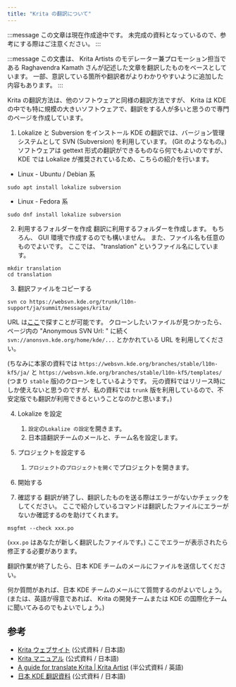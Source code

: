 ```yaml
---
title: "Krita の翻訳について"
---
```

:::message
この文章は現在作成途中です。
未完成の資料となっているので、参考にする際はご注意ください。
:::

:::message
この文書は、 Krita Artists のモデレーター兼プロモーション担当である Raghavendra Kamath さんが記述した文章を翻訳したものをベースとしています。
一部、意訳している箇所や翻訳者がよりわかりやすいように追加した内容もあります。
:::

Krita の翻訳方法は、他のソフトウェアと同様の翻訳方法ですが、 Krita は KDE の中でも特に規模の大きいソフトウェアで、翻訳をする人が多いと思うので専門のページを作成しています。

1. Lokalize と Subversion をインストール
KDE の翻訳では、バージョン管理システムとして SVN (Subversion) を利用しています。 (Git のようなもの。)
ソフトウェアは gettext 形式の翻訳ができるものなら何でもよいのですが、 KDE では Lokalize が推奨されているため、こちらの紹介を行います。

- Linux - Ubuntu / Debian 系
```shell
sudo apt install lokalize subversion
```
- Linux - Fedora 系
```shell
sudo dnf install lokalize subversion
```

2. 利用するフォルダーを作成
翻訳に利用するフォルダーを作成します。
もちろん、 GUI 環境で作成するのでも構いません。 また、ファイル名も任意のものでよいです。 ここでは、 "translation" というファイル名にしています。
```shell
mkdir translation
cd translation
```

3. 翻訳ファイルをコピーする
```shell
svn co https://websvn.kde.org/trunk/l10n-support/ja/summit/messages/krita/
```
URL は[ここ](https://websvn.kde.org/trunk/l10n-support/ja/summit/messages/)で探すことが可能です。
クローンしたいファイルが見つかったら、ページ内の "Anonymous SVN Url: " に続く `svn://anonsvn.kde.org/home/kde/...` とかかれている URL を利用してください。

(ちなみに本家の資料では `https://websvn.kde.org/branches/stable/l10n-kf5/ja/` と `https://websvn.kde.org/branches/stable/l10n-kf5/templates/` (つまり `stable` 版)のクローンをしているようです。 元の資料ではリリース時にしか使えないと思うのですが、私の資料では `trunk` 版を利用しているので、不安定版でも翻訳が利用できるということなのかと思います。)

4. Lokalize を設定
    1. `設定`の`Lokalize の設定`を開きます。
    1. 日本語翻訳チームのメールと、チーム名を設定します。

5. プロジェクトを設定する
    1. `プロジェクト`の`プロジェクトを開く`でプロジェクトを開きます。

6. 開始する

7. 確認する
翻訳が終了し、翻訳したものを送る際はエラーがないかチェックをしてください。 ここで紹介しているコマンドは翻訳したファイルにエラーがないか確認するのを助けてくれます。
```shell
msgfmt --check xxx.po
```
(`xxx.po` はあなたが新しく翻訳したファイルです。)
ここでエラーが表示されたら修正する必要があります。

翻訳作業が終了したら、日本 KDE チームのメールにファイルを送信してください。

何か質問があれば、日本 KDE チームのメールにて質問するのがよいでしょう。
(または、英語が得意であれば、 Krita の開発チームまたは KDE の国際化チームに聞いてみるのでもよいでしょう。)

## 参考
- [Krita ウェブサイト](https://krita.org/jp/about-jp/faq-jp/#translations) (公式資料 / 日本語)
- [Krita マニュアル](https://docs.krita.org/ja/KritaFAQ.html#who-translates-krita) (公式資料 / 日本語)
- [A guide for translate Krita | Krita Artist](https://krita-artists.org/t/a-guide-for-translate-krita-into-your-native-language/21567) (半公式資料 / 英語)
- [日本 KDE 翻訳資料](https://jp.kde.org/community/getinvolved/translation/) (公式資料 / 日本語)
